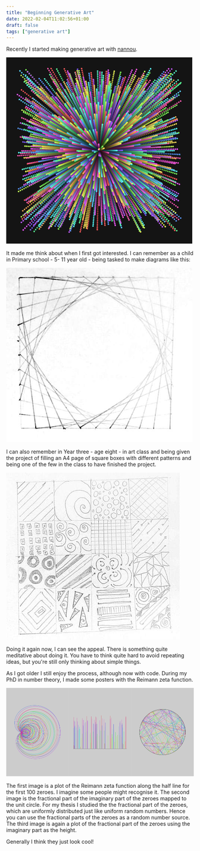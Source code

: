 ```yaml
---
title: "Beginning Generative Art"
date: 2022-02-04T11:02:56+01:00
draft: false
tags: ["generative art"]
---
```


Recently I started making generative art with [nannou](http://nannou.org).

![d202201210.png](d202201210.png)

It made me think about when I first got interested. I can remember as a child in Primary school - 5- 11 year old - being tasked to make diagrams like this:

![Line splines](IMG_20220204_091333.jpg)

I can also remember in Year three - age eight - in art class and being given the project of filling an A4 page of square boxes with different patterns and being one of the few in the class to have finished the project.

![Patterned Squares](IMG_20220204_093750.jpg)

Doing it again now, I can see the appeal. There is something quite meditative about doing it. You have to think quite hard to avoid repeating ideas, but you're still only thinking about simple things.

As I got older I still enjoy the process, although now with code. During my PhD in number theory, I made some posters with the Reimann zeta function.

![zeta zeros](tiny_zeros.png)

The first image is a plot of the Reimann zeta function along the half line for the first 100 zeroes. I imagine some people might recognise it. The second image is the fractional part of the imaginary part of the zeroes mapped to the unit circle. For my thesis I studied the the fractional part of the zeroes, which are uniformly distributed just like uniform random numbers. Hence you can use the fractional parts of the zeroes as a random number source. The third image is again a plot of the fractional part of the zeroes using the imaginary part as the height.

Generally I think they just look cool!
